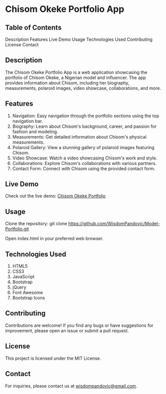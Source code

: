 # Chisom Okeke Portfolio App

## Table of Contents
Description
Features
Live Demo
Usage
Technologies Used
Contributing
License
Contact

## Description
The Chisom Okeke Portfolio App is a web application showcasing the portfolio of Chisom Okeke, a Nigerian model and influencer. The app provides information about Chisom, including her biography, measurements, polaroid images, video showcase, collaborations, and more.

## Features
1. Navigation: Easy navigation through the portfolio sections using the top navigation bar.
2. Biography: Learn about Chisom's background, career, and passion for fashion and modeling.
3. Measurements: Get detailed information about Chisom's physical measurements.
4. Polaroid Gallery: View a stunning gallery of polaroid images featuring Chisom.
5. Video Showcase: Watch a video showcasing Chisom's work and style.
6. Collaborations: Explore Chisom's collaborations with various partners.
7. Contact Form: Connect with Chisom using the provided contact form.

## Live Demo
Check out the live demo: [Chisom Okeke Portfolio](https://abisola-nail-studio.vercel.app/)

## Usage
Clone the repository: git clone https://github.com/WisdomPandovic/Model-Portfolio.git

Open index.html in your preferred web browser.

## Technologies Used
1. HTML5
2. CSS3
3. JavaScript
4. Bootstrap
5. jQuery
6. Font Awesome
7. Bootstrap Icons

## Contributing
Contributions are welcome! If you find any bugs or have suggestions for improvement, please open an issue or submit a pull request.

## License
This project is licensed under the MIT License.

## Contact
For inquiries, please contact us at wisdompandovic@gmail.com.
